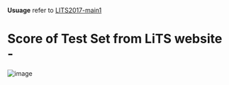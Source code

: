 **Usuage**
refer to [LITS2017-main1](https://github.com/zz10001/LITS2017-main1)

# Score of Test Set from LiTS website -
![image](https://github.com/zz10001/LITS2017-main2/blob/master/codalab.png)

